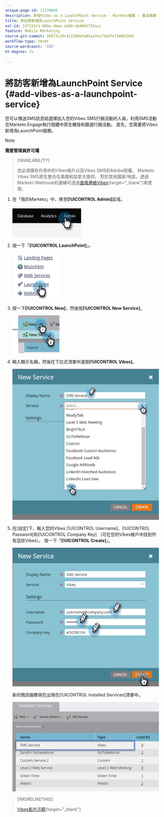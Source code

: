 ```yaml
---
unique-page-id: 11378845
description: 新增Vibes as a LaunchPoint Service - Marketo檔案 — 產品檔案
title: 將訪客新增為LaunchPoint Service
exl-id: 13f153c1-609e-4bee-a588-eb4665755acc
feature: Mobile Marketing
source-git-commit: 26573c20c411208e5a01aa7ec73a97e7208b35d5
workflow-type: tm+mt
source-wordcount: '155'
ht-degree: 1%

---
```


# 將訪客新增為LaunchPoint Service {#add-vibes-as-a-launchpoint-service}

您可以傳送SMS訊息給選擇加入您的Vibes SMS行銷活動的人員，利用SMS活動在Marketo Engage執行個體中原生觸發和篩選行銷活動。 首先，您需要將Vibes新增為LaunchPoint服務。

>[!NOTE]
>
>**需要管理員許可權**

>[!AVAILABILITY]
>
>您必須擁有作用中的Vibes帳戶以及Vibes SMS的Adobe授權。 Marketo Vibes SMS原生整合在美國和加拿大提供。 對於其他國家/地區，透過Marketo Webhook的連線可透過[直接連絡Vibes](https://www.vibes.com/talk-to-sales){target="_blank"}來使用。

1. 在「我的Marketo」中，移至&#x200B;**[!UICONTROL Admin]**&#x200B;區域。

   ![](assets/add-vibes-as-a-launchpoint-service-1.png)

1. 按一下「**[!UICONTROL LaunchPoint]**」。

   ![](assets/add-vibes-as-a-launchpoint-service-2.png)

1. 按一下&#x200B;**[!UICONTROL New]**，然後按&#x200B;**[!UICONTROL New Service]**。

   ![](assets/add-vibes-as-a-launchpoint-service-3.png)

1. 輸入顯示名稱，然後在下拉式清單中選取&#x200B;**[!UICONTROL Vibes]**。

   ![](assets/add-vibes-as-a-launchpoint-service-4.png)

1. 在[設定]下，輸入您的Vibes [!UICONTROL Username]、[!UICONTROL Password]和[!UICONTROL Company Key] （可在您的Vibes帳戶中找到所有這些Vibes）。 按一下「**[!UICONTROL Create]**」。

   ![](assets/add-vibes-as-a-launchpoint-service-5.png)

   新的簡訊服務現在出現在[!UICONTROL Installed Services]清單中。

   ![](assets/add-vibes-as-a-launchpoint-service-6.png)

>[!MORELIKETHIS]
>
>[Vibes影片示範](https://vimeo.com/215233767/1ed136adbc){target="_blank"}
